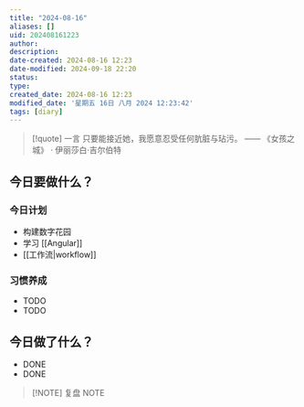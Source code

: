 ```yaml
---
title: "2024-08-16"
aliases: []
uid: 202408161223
author: 
description: 
date-created: 2024-08-16 12:23
date-modified: 2024-09-18 22:20
status: 
type: 
created_date: 2024-08-16 12:23
modified_date: '星期五 16日 八月 2024 12:23:42'
tags: [diary]
---
```


> [!quote] 一言
 只要能接近她，我愿意忍受任何肮脏与玷污。 —— 《女孩之城》 · 伊丽莎白·吉尔伯特

## 今日要做什么？

### 今日计划

- 构建数字花园
- 学习 [[Angular]]
- [[工作流|workflow]]

### 习惯养成

- TODO
- TODO

## 今日做了什么？

- DONE
- DONE

> [!NOTE] 复盘
> NOTE
